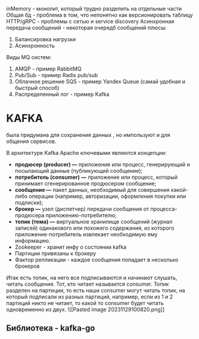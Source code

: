 inMemory - монолит, который трудно разделить на отдельные части 
Общая бд - проблема в том, что непонятно как версионировать таблицу
HTTP/gRPC - проблемы с сетью и service discovery
Асинхронная передача сообщений - некоторая очередб сообщений
плюсы: 
1) Балансировка нагрузки
2) Асинхронность

Виды MQ систем:
1) AMQP - пример RabbitMQ
2) Pub/Sub - пример Radis pub/sub
3) Облачное решение SQS - пример Yandex Queue (самай удобная и быстрый способ)
4) Распределенный лог - пример Kafka
# KAFKA
была придумана для сохранения данных , но импользуют и для общения сервисов.

В архитектуре Kafka Apache ключевыми являются концепции:
- **продюсер (producer) —** приложение или процесс, генерирующий и посылающий данные (публикующий сообщение);
- **потребитель (consumer)** **—** приложение или процесс, который принимает сгенерированное продюсером сообщение;
- **сообщение —** пакет данных, необходимый для совершения какой-либо операции (например, авторизации, оформления покупки или подписки);
- **брокер —** узел (диспетчер) передачи сообщения от процесса-продюсера приложению-потребителю;
- **топик (тема)** **—** виртуальное хранилище сообщений (журнал записей) одинакового или похожего содержания, из которого приложение-потребитель извлекает необходимую ему информацию.
- Zookeeper - хранит инфу о состоянии kafka
- Партиции привязаны к брокеру
- Фактор репликации - каждое сообщения попадает в несколько брокеров

Итак есть топик, на него все подписываются и начинают слушать, читать сообщения.
Тот, кто читает называется consumer.
Топик разделен на партиции, то есть наши consumer могут читать топик, на который подписали из разных партиций, например, если из 1 и 2 партиций никто не читает, то какой то consumer будет читать одновременно из двух.
![[Pasted image 20231129100820.png]]

## Библиотека - kafka-go

